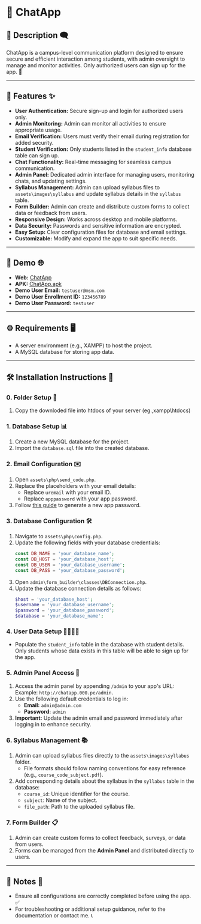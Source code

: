 # 📱 ChatApp

## 📝 Description 🗨️

ChatApp is a campus-level communication platform designed to ensure secure and efficient interaction among students, with admin oversight to manage and monitor activities. Only authorized users can sign up for the app. 🏫

---

## 🌟 Features ✨

- **User Authentication:** Secure sign-up and login for authorized users only.
- **Admin Monitoring:** Admin can monitor all activities to ensure appropriate usage.
- **Email Verification:** Users must verify their email during registration for added security.
- **Student Verification:** Only students listed in the `student_info` database table can sign up.
- **Chat Functionality:** Real-time messaging for seamless campus communication.
- **Admin Panel:** Dedicated admin interface for managing users, monitoring chats, and updating settings.
- **Syllabus Management:** Admin can upload syllabus files to `assets\images\syllabus` and update syllabus details in the `syllabus` table.
- **Form Builder:** Admin can create and distribute custom forms to collect data or feedback from users.
- **Responsive Design:** Works across desktop and mobile platforms.
- **Data Security:** Passwords and sensitive information are encrypted.
- **Easy Setup:** Clear configuration files for database and email settings.
- **Customizable:** Modify and expand the app to suit specific needs.

---

## 🎥 Demo 🌐

- **Web:** [ChatApp](http://chatapp.000.pe/)
- **APK:** [ChatApp.apk](https://github.com/rudrarathod/ChatApp/blob/main/ChatApp.apk)
- **Demo User Email:** `testuser@msm.com`
- **Demo User Enrollment ID:** `123456789`
- **Demo User Password:** `testuser`

---

## ⚙️ Requirements 🖥️

- A server environment (e.g., XAMPP) to host the project.
- A MySQL database for storing app data.

---

## 🛠️ Installation Instructions 📂

### 0. Folder Setup 📂

1. Copy the downloded file into htdocs of your server (eg.,xampp\htdocs)

### 1. Database Setup 📊

1. Create a new MySQL database for the project.
2. Import the `database.sql` file into the created database.

### 2. Email Configuration ✉️

1. Open `assets\php\send_code.php`.
2. Replace the placeholders with your email details:
   - Replace `uremail` with your email ID.
   - Replace `apppassword` with your app password.
3. Follow [this guide](https://knowledge.workspace.google.com/kb/how-to-create-app-passwords-000009237) to generate a new app password.

### 3. Database Configuration 🛠️

1. Navigate to `assets\php\config.php`.
2. Update the following fields with your database credentials:
   ```php
   const DB_NAME = 'your_database_name';
   const DB_HOST = 'your_database_host';
   const DB_USER = 'your_database_username';
   const DB_PASS = 'your_database_password';
   ```
3. Open `admin\form_builder\classes\DBConnection.php`.
4. Update the database connection details as follows:
   ```php
   $host = 'your_database_host';
   $username = 'your_database_username';
   $password = 'your_database_password';
   $database = 'your_database_name';
   ```

### 4. User Data Setup 👩‍🎓👨‍🎓

- Populate the `student_info` table in the database with student details.  
  Only students whose data exists in this table will be able to sign up for the app.

### 5. Admin Panel Access 🔑

1. Access the admin panel by appending `/admin` to your app's URL:  
   Example: `http://chatapp.000.pe/admin`.
2. Use the following default credentials to log in:
   - **Email:** `admin@admin.com`
   - **Password:** `admin`
3. **Important:** Update the admin email and password immediately after logging in to enhance security.

### 6. Syllabus Management 📚

1. Admin can upload syllabus files directly to the `assets\images\syllabus` folder.
   - File formats should follow naming conventions for easy reference (e.g., `course_code_subject.pdf`).
2. Add corresponding details about the syllabus in the `syllabus` table in the database:
   - `course_id`: Unique identifier for the course.
   - `subject`: Name of the subject.
   - `file_path`: Path to the uploaded syllabus file.

### 7. Form Builder 📋

1. Admin can create custom forms to collect feedback, surveys, or data from users.
2. Forms can be managed from the **Admin Panel** and distributed directly to users.

---

## 📌 Notes 📄

- Ensure all configurations are correctly completed before using the app. ✅
- For troubleshooting or additional setup guidance, refer to the documentation or contact me. 📞
